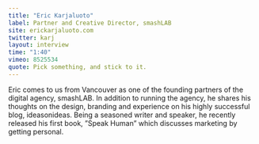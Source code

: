 ```yaml
---
title: "Eric Karjaluoto"
label: Partner and Creative Director, smashLAB
site: erickarjaluoto.com
twitter: karj
layout: interview
time: "1:40"
vimeo: 8525534
quote: Pick something, and stick to it.
---
```


Eric comes to us from Vancouver as one of the founding partners of the digital agency, smashLAB. In addition to running the agency, he shares his thoughts on the design, branding and experience on his highly successful blog, ideasonideas. Being a seasoned writer and speaker, he recently released his first book, ”Speak Human” which discusses marketing by getting personal.